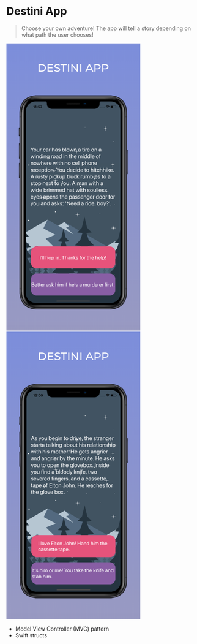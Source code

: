 # Destini App
> Choose your own adventure! The app will tell a story depending on what path the user chooses!

<img src="images/destini_1.png" width="350" height="750">
<img src="images/destini_2.png" width="350" height="750">

* Model View Controller (MVC) pattern
* Swift structs

